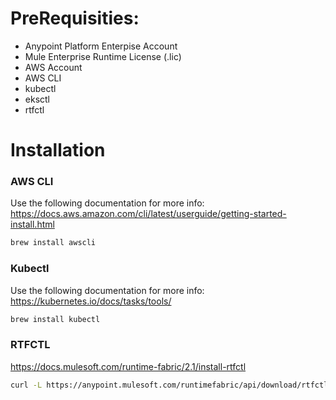 # PreRequisities:

- Anypoint Platform Enterpise Account
- Mule Enterprise Runtime License (.lic)
- AWS Account
- AWS CLI 
- kubectl
- eksctl
- rtfctl

# Installation

### AWS CLI

Use the following documentation for more info:
https://docs.aws.amazon.com/cli/latest/userguide/getting-started-install.html

```bash
brew install awscli
```

### Kubectl
Use the following documentation for more info:
https://kubernetes.io/docs/tasks/tools/

```bash
brew install kubectl
```

### RTFCTL

https://docs.mulesoft.com/runtime-fabric/2.1/install-rtfctl

```bash
curl -L https://anypoint.mulesoft.com/runtimefabric/api/download/rtfctl-darwin/latest -o rtfctl
```